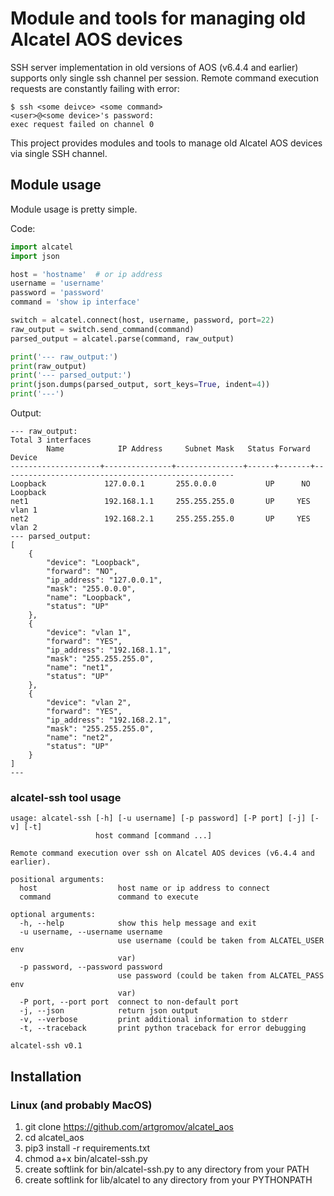 # Module and tools for managing old Alcatel AOS devices
SSH server implementation in old versions of AOS (v6.4.4 and earlier) supports only single ssh channel per session.
Remote command execution requests are constantly failing with error:
```
$ ssh <some deivce> <some command>
<user>@<some device>'s password: 
exec request failed on channel 0
```

This project provides modules and tools to manage old Alcatel AOS devices via single SSH channel. 

## Module usage
Module usage is pretty simple.

Code:
```python
import alcatel
import json

host = 'hostname'  # or ip address 
username = 'username'
password = 'password'
command = 'show ip interface'

switch = alcatel.connect(host, username, password, port=22)
raw_output = switch.send_command(command)
parsed_output = alcatel.parse(command, raw_output)

print('--- raw_output:')
print(raw_output)
print('--- parsed_output:')
print(json.dumps(parsed_output, sort_keys=True, indent=4))
print('---')
```
Output:
```
--- raw_output:
Total 3 interfaces
        Name            IP Address     Subnet Mask   Status Forward  Device
--------------------+---------------+---------------+------+-------+----------------------------------------------------
Loopback             127.0.0.1       255.0.0.0           UP      NO Loopback
net1                 192.168.1.1     255.255.255.0       UP     YES vlan 1  
net2                 192.168.2.1     255.255.255.0       UP     YES vlan 2
--- parsed_output:
[
    {
        "device": "Loopback",
        "forward": "NO",
        "ip_address": "127.0.0.1",
        "mask": "255.0.0.0",
        "name": "Loopback",
        "status": "UP"
    },
    {
        "device": "vlan 1",
        "forward": "YES",
        "ip_address": "192.168.1.1",
        "mask": "255.255.255.0",
        "name": "net1",
        "status": "UP"
    },
    {
        "device": "vlan 2",
        "forward": "YES",
        "ip_address": "192.168.2.1",
        "mask": "255.255.255.0",
        "name": "net2",
        "status": "UP"
    }
]
---
```
### alcatel-ssh tool usage
```
usage: alcatel-ssh [-h] [-u username] [-p password] [-P port] [-j] [-v] [-t]
                   host command [command ...]

Remote command execution over ssh on Alcatel AOS devices (v6.4.4 and earlier).

positional arguments:
  host                  host name or ip address to connect
  command               command to execute

optional arguments:
  -h, --help            show this help message and exit
  -u username, --username username
                        use username (could be taken from ALCATEL_USER env
                        var)
  -p password, --password password
                        use password (could be taken from ALCATEL_PASS env
                        var)
  -P port, --port port  connect to non-default port
  -j, --json            return json output
  -v, --verbose         print additional information to stderr
  -t, --traceback       print python traceback for error debugging

alcatel-ssh v0.1
```
## Installation
### Linux (and probably MacOS)
1. git clone https://github.com/artgromov/alcatel_aos
2. cd alcatel_aos
3. pip3 install -r requirements.txt
4. chmod a+x bin/alcatel-ssh.py
5. create softlink for bin/alcatel-ssh.py to any directory from your PATH
6. create softlink for lib/alcatel to any directory from your PYTHONPATH
